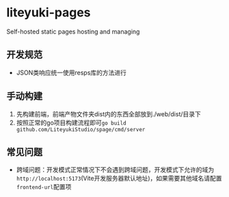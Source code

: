 # liteyuki-pages
Self-hosted static pages hosting and managing

## 开发规范
- JSON类响应统一使用resps库的方法进行

## 手动构建
1. 先构建前端，前端产物文件夹dist内的东西全部放到./web/dist/目录下
2. 按照正常的go项目构建流程即可`go build github.com/LiteyukiStudio/spage/cmd/server`

## 常见问题
- 跨域问题：开发模式正常情况下不会遇到跨域问题，开发模式下允许的域为`http://localhost:5173`(Vite开发服务器默认地址)，如果需要其他域名请配置`frontend-url`配置项